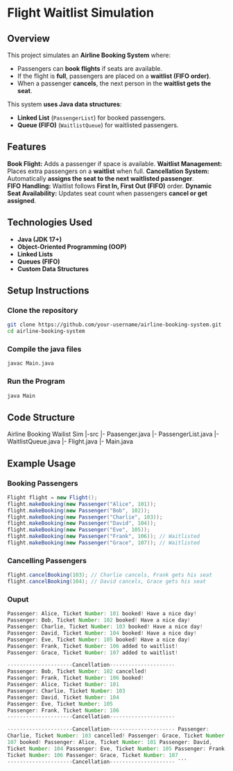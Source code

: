 # Flight Waitlist Simulation

## Overview

This project simulates an **Airline Booking System** where:
- Passengers can **book flights** if seats are available.
- If the flight is **full**, passengers are placed on a **waitlist (FIFO order)**.
- When a passenger **cancels**, the next person in the **waitlist gets the seat**.

This system **uses Java data structures**:
- **Linked List** (`PassengerList`) for booked passengers.
- **Queue (FIFO)** (`WaitlistQueue`) for waitlisted passengers.

## Features

**Book Flight:** Adds a passenger if space is available. 
**Waitlist Management:** Places extra passengers on a **waitlist** when full.
**Cancellation System:** Automatically **assigns the seat to the next waitlisted passenger**.  
**FIFO Handling:** Waitlist follows **First In, First Out (FIFO)** order.
**Dynamic Seat Availability:** Updates seat count when passengers **cancel or get assigned**.

## Technologies Used

- **Java (JDK 17+)**
- **Object-Oriented Programming (OOP)**
- **Linked Lists**
- **Queues (FIFO)**
- **Custom Data Structures**

## Setup Instructions

### Clone the repository

```bash
git clone https://github.com/your-username/airline-booking-system.git
cd airline-booking-system
```

### Compile the java files

```cmd
javac Main.java
```

### Run the Program

```cmd
java Main
```

## Code Structure

Airline Booking Wailist Sim
|-src
   |- Paasenger.java
   |- PassengerList.java
   |- WaitlistQueue.java
   |- Flight.java
   |- Main.java

## Example Usage

### Booking Passengers

```java
Flight flight = new Flight();
flight.makeBooking(new Passenger("Alice", 101));
flight.makeBooking(new Passenger("Bob", 102));
flight.makeBooking(new Passenger("Charlie", 103));
flight.makeBooking(new Passenger("David", 104));
flight.makeBooking(new Passenger("Eve", 105));
flight.makeBooking(new Passenger("Frank", 106)); // Waitlisted
flight.makeBooking(new Passenger("Grace", 107)); // Waitlisted
```

### Cancelling Passengers

```java
flight.cancelBooking(103); // Charlie cancels, Frank gets his seat
flight.cancelBooking(104); // David cancels, Grace gets his seat
```

### Ouput

```java
Passenger: Alice, Ticket Number: 101 booked! Have a nice day!
Passenger: Bob, Ticket Number: 102 booked! Have a nice day!
Passenger: Charlie, Ticket Number: 103 booked! Have a nice day!
Passenger: David, Ticket Number: 104 booked! Have a nice day!
Passenger: Eve, Ticket Number: 105 booked! Have a nice day!
Passenger: Frank, Ticket Number: 106 added to waitlist!
Passenger: Grace, Ticket Number: 107 added to waitlist!

---------------------Cancellation---------------------
Passenger: Bob, Ticket Number: 102 cancelled!
Passenger: Frank, Ticket Number: 106 booked!
Passenger: Alice, Ticket Number: 101
Passenger: Charlie, Ticket Number: 103
Passenger: David, Ticket Number: 104
Passenger: Eve, Ticket Number: 105
Passenger: Frank, Ticket Number: 106
---------------------Cancellation---------------------

---------------------Cancellation--------------------- Passenger: 
Charlie, Ticket Number: 103 cancelled! Passenger: Grace, Ticket Number: 
107 booked! Passenger: Alice, Ticket Number: 101 Passenger: David, 
Ticket Number: 104 Passenger: Eve, Ticket Number: 105 Passenger: Frank, 
Ticket Number: 106 Passenger: Grace, Ticket Number: 107 
---------------------Cancellation--------------------- ```
